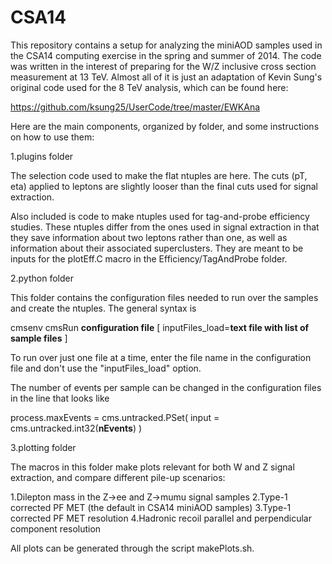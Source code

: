 CSA14
=====

This repository contains a setup for analyzing the miniAOD samples used in the CSA14 computing exercise in the spring and summer of 2014. The code was written in the interest of preparing for the W/Z inclusive cross section measurement at 13 TeV. Almost all of it is just an adaptation of Kevin Sung's original code used for the 8 TeV analysis, which can be found here:

https://github.com/ksung25/UserCode/tree/master/EWKAna 

Here are the main components, organized by folder, and some instructions on how to use them:

1.plugins folder

The selection code used to make the flat ntuples are here. The cuts (pT, eta) applied to leptons are slightly looser than the final cuts used for signal extraction.

Also included is code to make ntuples used for tag-and-probe efficiency studies. These ntuples differ from the ones used in signal extraction in that they save information about two leptons rather than one, as well as information about their associated superclusters. They are meant to be inputs for the plotEff.C macro in the Efficiency/TagAndProbe folder.

2.python folder

This folder contains the configuration files needed to run over the samples and create the ntuples. The general syntax is

cmsenv
cmsRun **configuration file** [ inputFiles_load=**text file with list of sample files** ]

To run over just one file at a time, enter the file name in the configuration file and don't use the "inputFiles_load" option.

The number of events per sample can be changed in the configuration files in the line that looks like

process.maxEvents = cms.untracked.PSet( input = cms.untracked.int32(**nEvents**) )

3.plotting folder

The macros in this folder make plots relevant for both W and Z signal extraction, and compare different pile-up scenarios:

1.Dilepton mass in the Z->ee and Z->mumu signal samples
2.Type-1 corrected PF MET (the default in CSA14 miniAOD samples)
3.Type-1 corrected PF MET resolution
4.Hadronic recoil parallel and perpendicular component resolution

All plots can be generated through the script makePlots.sh.
